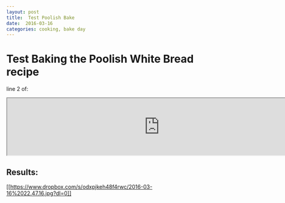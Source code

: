 ```yaml
---
layout: post
title:  Test Poolish Bake
date:  2016-03-16
categories: cooking, bake day
---
```


# Test Baking the Poolish White Bread recipe 

line 2 of:
<iframe width="800" src="https://docs.google.com/spreadsheets/d/1z5PSlMdfLkPfpXFfzYVyB7-_xVpF4kWRRxMNvyRHVr4/pubhtml?widget=true&amp;headers=false"></iframe>

## Results:

[[https://www.dropbox.com/s/odxpjkeh48f4rwc/2016-03-16%2022.47.16.jpg?dl=0]]
